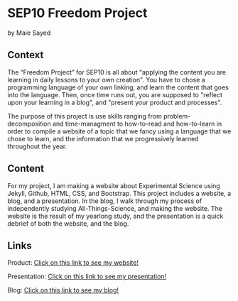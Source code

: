 # SEP10 Freedom Project
by Maie Sayed

## Context
<p> The “Freedom Project” for SEP10 is all about "applying the content you are learning in daily lessons to your own creation". You have to chose a programming language of your own linking, and learn the content that goes into the language. Then, once time runs out, you are supposed to "reflect upon your learning in a blog", and "present your product and processes".</p>

<p>The purpose of this project is use skills ranging from problem-decomposition and time-managment to how-to-read and how-to-learn in order to compile a website of a topic that we fancy using a language that we chose to learn, and the information that we progressively learned throughout the year.</p>

## Content
<p>For my project, I am making a website about Experimental Science using Jekyll, Github, HTML, CSS, and Bootstrap. This project includes a website, a blog, and a presentation. In the blog, I walk through my process of independently studying All-Things-Science, and making the website. The website is the result of my yearlong study, and the presentation is a quick debrief of both the website, and the blog.</p>

## Links

Product:
<a href="https://maies2096.github.io/Freedom-Project-Website/#">Click on this link to see my website!</a>


Presentation:
<a href="https://docs.google.com/presentation/d/1SEAT5PRa4njnhXD5X2mpF1dqd7jn0Lb3pFVozrTVDGI/edit?usp=sharing">Click on this link to see my presentation!</a>


Blog:
<a href="https://docs.google.com/document/d/1j4MNXMM6KregFATdLtQMt4PMZ1N2TY-i5ytrZEZbdn4/edit">Click on this link to see my blog!</a>


